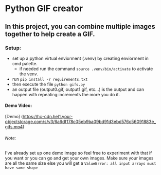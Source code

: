 # Python GIF creator

## In this project, you can combine multiple images together to help create a GIF.

### Setup:
 - set up a python virtual enviorment (.venv) by creating enviorment in cmd palette.
    - if needed run the command ```source .venv/bin/activate``` to activate the venv.
 - run ```pip install -r requirements.txt```
 - then execute the file ```python gifs.py```
 - an output file (output0.gif, output1.gif, etc...) is the output and can happen with repeating increments the more you do it.

#### Demo Video: 
[Demo] (https://hc-cdn.hel1.your-objectstorage.com/s/v3/6a6df178c05eb9ba09bd91d3ebd576c56091883e_gifs.mp4)

###### Note: 
I've already set up one demo image so feel free to experiment with that if you want or you can go and get your own images. Make sure your images are all the same size else you will get a ```ValueError: all input arrays must have same shape```